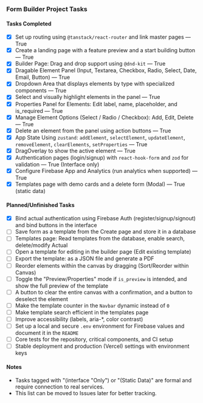 ### Form Builder Project Tasks

#### Tasks Completed

- [x] Set up routing using `@tanstack/react-router` and link master pages — True
- [x] Create a landing page with a feature preview and a start building button — True
- [x] Builder Page: Drag and drop support using `@dnd-kit` — True
- [x] Dragable Element Panel (Input, Textarea, Checkbox, Radio, Select, Date, Email, Button) — True
- [x] Dropdown Area that displays elements by type with specialized components — True
- [x] Select and visually highlight elements in the panel — True
- [x] Properties Panel for Elements: Edit label, name, placeholder, and is_required — True
- [x] Manage Element Options (Select / Radio / Checkbox): Add, Edit, Delete — True
- [x] Delete an element from the panel using action buttons — True
- [x] App State Using `zustand`: `addElement`, `selectElement`, `updateElement`, `removeElement`, `clearElements`, `setProperties` — True
- [x] DragOverlay to show the active element — True
- [x] Authentication pages (login/signup) with `react-hook-form` and `zod` for validation — True (Interface only)
- [x] Configure Firebase App and Analytics (run analytics when supported) — True
- [x] Templates page with demo cards and a delete form (Modal) — True (static data)

#### Planned/Unfinished Tasks

- [x] Bind actual authentication using Firebase Auth (register/signup/signout) and bind buttons in the interface
- [ ] Save form as a template from the Create page and store it in a database
- [ ] Templates page: Read templates from the database, enable search, delete/modify Actual
- [ ] Open a template for editing in the builder page (Edit existing template)
- [ ] Export the template: as a JSON file and generate a PDF
- [ ] Reorder elements within the canvas by dragging (Sort/Reorder within Canvas)
- [ ] Toggle the "Preview/Properties" mode if `is_preview` is intended, and show the full preview of the template
- [ ] A button to clear the entire canvas with a confirmation, and a button to deselect the element
- [ ] Make the template counter in the `Navbar` dynamic instead of `0`
- [ ] Make template search efficient in the templates page
- [ ] Improve accessibility (labels, aria-\*, color contrast)
- [ ] Set up a local and secure `.env` environment for Firebase values and document it in the `README`
- [ ] Core tests for the repository, critical components, and CI setup
- [ ] Stable deployment and production (Vercel) settings with environment keys

#### Notes

- Tasks tagged with "(interface "Only") or "(Static Data)" are formal and require connection to real services.
- This list can be moved to Issues later for better tracking.
